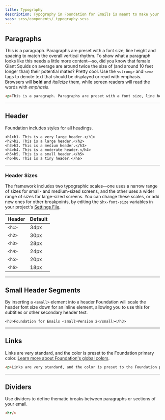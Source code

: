 ```yaml
---
title: Typography
description: Typography in Foundation for Emails is meant to make your life easier by providing clean, attractive, simple default styles for all of the most basic typographical elements.
sass: scss/components/_typography.scss
---
```


## Paragraphs

This is a paragraph. Paragraphs are preset with a font size, line height and spacing to match the overall vertical rhythm. To show what a paragraph looks like this needs a little more content—so, did you know that female Giant Squids on average are around twice the size of (and around 10 feet longer than) their potential mates? Pretty cool. Use the `<strong>` and `<em>` tags to denote text that should be displayed or read with emphasis. Browsers will <strong>bold</strong> and <em>italicize</em> them, while screen readers will read the words with <em>emphasis</em>.

```html
<p>This is a paragraph. Paragraphs are preset with a font size, line height and spacing to match the overall vertical rhythm. To show what a paragraph looks like this needs a little more content—so, did you know that female Giant Squids on average are around twice the size of (and around 10 feet longer than) their potential mates? Pretty cool. Use the `<strong>` and `<em>` tags to denote text that should be displayed or read with emphasis. Browsers will <strong>bold</strong> and <em>italicize</em> them, while screen readers will read the words with <em>emphasis</em>.</p>
```

---

## Header

Foundation includes styles for all headings.

```inky_example
<h1>h1. This is a very large header.</h1>
<h2>h2. This is a large header.</h2>
<h3>h3. This is a medium header.</h3>
<h4>h4. This is a moderate header.</h4>
<h5>h5. This is a small header.</h5>
<h6>h6. This is a tiny header.</h6>
```

---

### Header Sizes

The framework includes two typographic scales&mdash;one uses a narrow range of sizes for small- and medium-sized screens, and the other uses a wider range of sizes for large-sized screens. You can change these scales, or add new ones for other breakpoints, by editing the `$hx-font-size` variables in your project's <a href="sass.html#the-settings-file">Settings File</a>.

Header  | Default |
--------|---------|
`<h1>`  | 34px    |
`<h2>`  | 30px    |
`<h3>`  | 28px    |
`<h4>`  | 24px    |
`<h5>`  | 20px    |
`<h6>`  | 18px    |

---

## Small Header Segments

By inserting a `<small>` element into a header Foundation will scale the header font size down for an inline element, allowing you to use this for subtitles or other secondary header text.

```inky_example
<h3>Foundation for Emails <small>Version 2</small></h3>
```

---

## Links

Links are very standard, and the color is preset to the Foundation primary color. [Learn more about Foundation's global colors](global.html).

```html
<p>Links are very standard, and the color is preset to the Foundation primary color. <a href="global.html">Learn more about Foundation's global colors.</a></p>
```

---

## Dividers

Use dividers to define thematic breaks between paragraphs or sections of your email.

```html
<hr/>
```
